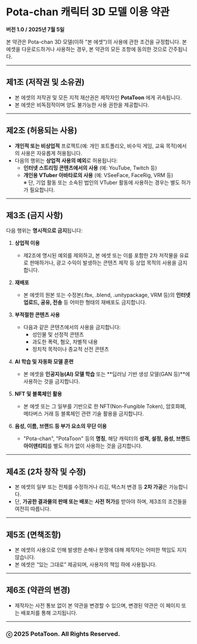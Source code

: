 # Pota-chan 캐릭터 3D 모델 이용 약관  
**버전 1.0 / 2025년 7월 5일**

본 약관은 Pota-chan 3D 모델(이하 "본 에셋")의 사용에 관한 조건을 규정합니다. 본 에셋을 다운로드하거나 사용하는 경우, 본 약관의 모든 조항에 동의한 것으로 간주됩니다.

---

## 제1조 (저작권 및 소유권)  
- 본 에셋의 저작권 및 모든 지적 재산권은 제작자인 **PotaToon** 에게 귀속됩니다.  
- 본 에셋은 비독점적이며 양도 불가능한 사용 권한을 제공합니다.

---

## 제2조 (허용되는 사용)  
- **개인적 또는 비상업적** 프로젝트(예: 개인 포트폴리오, 비수익 게임, 교육 목적)에서의 사용은 자유롭게 허용됩니다.
- 다음의 행위는 **상업적 사용의 예외**로 허용됩니다:
  - **인터넷 스트리밍 콘텐츠에서의 사용** (예: YouTube, Twitch 등)
  - **개인용 VTuber 아바타로의 사용** (예: VSeeFace, FaceRig, VRM 등)  
    ※ 단, 기업 활동 또는 소속된 법인의 VTuber 활동에 사용하는 경우는 별도 허가가 필요합니다.

---

## 제3조 (금지 사항)  
다음 행위는 **명시적으로 금지**됩니다:

1. **상업적 이용**  
   - 제2조에 명시된 예외를 제외하고, 본 에셋 또는 이를 포함한 2차 저작물을 유료로 판매하거나, 광고 수익이 발생하는 콘텐츠 제작 등 상업 목적의 사용을 금지합니다.

2. **재배포**  
   - 본 에셋의 원본 또는 수정본(.fbx, .blend, .unitypackage, VRM 등)의 **인터넷 업로드, 공유, 전송** 등 어떠한 형태의 재배포도 금지합니다.

3. **부적절한 콘텐츠 사용**  
   - 다음과 같은 콘텐츠에서의 사용을 금지합니다:
     - 성인물 및 선정적 콘텐츠  
     - 과도한 폭력, 혐오, 차별적 내용  
     - 정치적 목적이나 종교적 선전 콘텐츠

4. **AI 학습 및 자동화 모델 훈련**  
   - 본 에셋을 **인공지능(AI) 모델 학습** 또는 **딥러닝 기반 생성 모델(GAN 등)**에 사용하는 것을 금지합니다.

5. **NFT 및 블록체인 활용**  
   - 본 에셋 또는 그 일부를 기반으로 한 NFT(Non-Fungible Token), 암호화폐, 메타버스 거래 등 블록체인 관련 기술 활용을 금지합니다.

6. **음성, 이름, 브랜드 등 부가 요소의 무단 이용**  
   - "Pota-chan", "PotaToon" 등의 **명칭**, 해당 캐릭터의 **성격, 설정, 음성, 브랜드 아이덴티티**를 별도 허가 없이 사용하는 것을 금지합니다.

---

## 제4조 (2차 창작 및 수정)  
- 본 에셋의 일부 또는 전체를 수정하거나 리깅, 텍스처 변경 등 **2차 가공**은 가능합니다.  
- 단, **가공한 결과물의 판매 또는 배포**는 **사전 허가**를 받아야 하며, 제3조의 조건들을 여전히 따릅니다.

---

## 제5조 (면책조항)  
- 본 에셋의 사용으로 인해 발생한 손해나 분쟁에 대해 제작자는 어떠한 책임도 지지 않습니다.  
- 본 에셋은 “있는 그대로” 제공되며, 사용자의 책임 하에 사용됩니다.

---

## 제6조 (약관의 변경)  
- 제작자는 사전 통보 없이 본 약관을 변경할 수 있으며, 변경된 약관은 이 페이지 또는 배포처를 통해 고지됩니다.

---

### ⓒ 2025 PotaToon. All Rights Reserved.